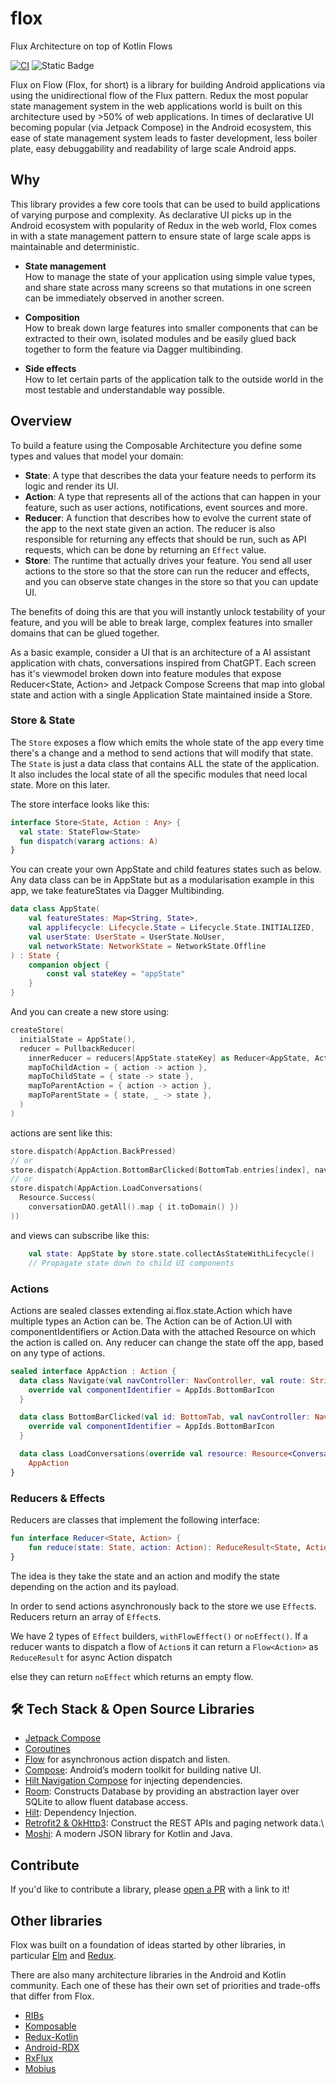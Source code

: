 # flox
Flux Architecture on top of Kotlin Flows

[![CI](https://github.com/pointfreeco/swift-composable-architecture/workflows/CI/badge.svg)](https://github.com/pointfreeco/swift-composable-architecture/actions?query=workflow%3ACI)
![Static Badge](https://img.shields.io/badge/Kotlin_Compatibility-1.9.0-green)

Flux on Flow (Flox, for short) is a library for building Android applications via using the unidirectional flow of the Flux pattern. Redux the most popular state management system in the web applications world is built on this architecture used by >50% of web applications. In times of declarative UI becoming popular (via Jetpack Compose) in the Android ecosystem, this ease of state management system leads to faster development, less boiler plate, easy debuggability and readability of large scale Android apps.


## Why

This library provides a few core tools that can be used to build applications of varying purpose and
complexity. As declarative UI picks up in the Android ecosystem with popularity of Redux in the web world, Flox comes in with a state management pattern to ensure state of large scale apps is maintainable and deterministic.

* **State management**
  <br> How to manage the state of your application using simple value types, and share state across
  many screens so that mutations in one screen can be immediately observed in another screen.

* **Composition**
  <br> How to break down large features into smaller components that can be extracted to their own,
  isolated modules and be easily glued back together to form the feature via Dagger multibinding.

* **Side effects**
  <br> How to let certain parts of the application talk to the outside world in the most testable
  and understandable way possible.


## Overview

To build a feature using the Composable Architecture you define some types and values that model
your domain:

* **State**: A type that describes the data your feature needs to perform its logic and render its
  UI.
* **Action**: A type that represents all of the actions that can happen in your feature, such as
  user actions, notifications, event sources and more.
* **Reducer**: A function that describes how to evolve the current state of the app to the next
  state given an action. The reducer is also responsible for returning any effects that should be
  run, such as API requests, which can be done by returning an `Effect` value.
* **Store**: The runtime that actually drives your feature. You send all user actions to the store
  so that the store can run the reducer and effects, and you can observe state changes in the store
  so that you can update UI.

The benefits of doing this are that you will instantly unlock testability of your feature, and you
will be able to break large, complex features into smaller domains that can be glued together.

As a basic example, consider a UI that is an architecture of a AI assistant application with chats, conversations inspired from ChatGPT. 
Each screen has it's viewmodel broken down into feature modules that expose Reducer<State, Action> and Jetpack Compose Screens that map into global state and action with a single Application State maintained inside a Store.

### Store & State

The `Store` exposes a flow which emits the whole state of the app every time there's a change and a method to send actions that will modify that state.  The `State` is just a data class that contains ALL the state of the application. It also includes the local state of all the specific modules that need local state. More on this later.

The store interface looks like this:

```kotlin
interface Store<State, Action : Any> {
  val state: StateFlow<State>
  fun dispatch(vararg actions: A)
}
```

You can create your own AppState and child features states such as below. Any data class can be in AppState but as a modularisation example in this app, we take featureStates via Dagger Multibinding.

```kotlin
data class AppState(
    val featureStates: Map<String, State>,
    val applifecycle: Lifecycle.State = Lifecycle.State.INITIALIZED,
    val userState: UserState = UserState.NoUser,
    val networkState: NetworkState = NetworkState.Offline
) : State {
    companion object {
        const val stateKey = "appState"
    }
}
```

And you can create a new store using:

```kotlin
createStore(
  initialState = AppState(),
  reducer = PullbackReducer(
    innerReducer = reducers[AppState.stateKey] as Reducer<AppState, Action>,
    mapToChildAction = { action -> action },
    mapToChildState = { state -> state },
    mapToParentAction = { action -> action },
    mapToParentState = { state, _ -> state },
  )
)
```

actions are sent like this:

```kotlin
store.dispatch(AppAction.BackPressed)
// or
store.dispatch(AppAction.BottomBarClicked(BottomTab.entries[index], navController))
// or
store.dispatch(AppAction.LoadConversations(
  Resource.Success(
    conversationDAO.getAll().map { it.toDomain() })
))
```

and views can subscribe like this:

```kotlin
    val state: AppState by store.state.collectAsStateWithLifecycle()
    // Propagate state down to child UI components
```

### Actions

Actions are sealed classes extending ai.flox.state.Action which have multiple types an Action can be. The Action can be of Action.UI with componentIdentifiers or Action.Data with the attached Resource on which the action is called on.
Any reducer can change the state off the app, based on any type of actions.

```kotlin
sealed interface AppAction : Action {
  data class Navigate(val navController: NavController, val route: String) : Action.UI.NavigateEvent, AppAction {
    override val componentIdentifier = AppIds.BottomBarIcon
  }

  data class BottomBarClicked(val id: BottomTab, val navController: NavController) : Action.UI.RenderEvent, AppAction {
    override val componentIdentifier = AppIds.BottomBarIcon
  }

  data class LoadConversations(override val resource: Resource<Conversation>) : Action.Data.LoadData<Conversation>,
    AppAction
}
```


### Reducers & Effects

Reducers are classes that implement the following interface:

```kotlin
fun interface Reducer<State, Action> {
    fun reduce(state: State, action: Action): ReduceResult<State, Action>
}
```

The idea is they take the state and an action and modify the state depending on the action and its payload.

In order to send actions asynchronously back to the store we use `Effect`s. Reducers return an array of `Effect`s.

We have 2 types of `Effect` builders, `withFlowEffect()` or `noEffect()`. If a reducer wants to dispatch a flow of `Action`s it can return a `Flow<Action>` as `ReduceResult` for async Action dispatch

else they can return `noEffect` which returns an empty flow.

## 🛠 Tech Stack & Open Source Libraries
- [Jetpack Compose](https://developer.android.com/jetpack/compose)
- [Coroutines](https://github.com/Kotlin/kotlinx.coroutines)
- [Flow](https://kotlin.github.io/kotlinx.coroutines/kotlinx-coroutines-core/kotlinx.coroutines.flow/) for asynchronous action dispatch and listen.
- [Compose](https://developer.android.com/jetpack/compose): Android’s modern toolkit for building native UI.
- [Hilt Navigation Compose](https://developer.android.com/jetpack/compose/libraries#hilt) for injecting dependencies.
- [Room](https://developer.android.com/training/data-storage/room): Constructs Database by providing an abstraction layer over SQLite to allow fluent database access.
- [Hilt](https://dagger.dev/hilt/): Dependency Injection.
- [Retrofit2 & OkHttp3](https://github.com/square/retrofit): Construct the REST APIs and paging network data.\
- [Moshi](https://github.com/square/moshi/): A modern JSON library for Kotlin and Java.


## Contribute

If you'd like to contribute a library, please [open a
PR](https://github.com/saumye/flox/edit/main/README.md) with a link
to it!


## Other libraries

Flox was built on a foundation of ideas started by other libraries, in 
particular [Elm](https://elm-lang.org) and [Redux](https://redux.js.org/).

There are also many architecture libraries in the Android and Kotlin community. Each one of these has 
their own set of priorities and trade-offs that differ from Flox.

* [RIBs](https://github.com/uber/RIBs)
* [Komposable](https://github.com/toggl/komposable-architecture)
* [Redux-Kotlin](https://github.com/reduxkotlin/redux-kotlin)
* [Android-RDX](https://github.com/flipkart-incubator/android-RDX)
* [RxFlux](https://github.com/JohnnyShieh/RxFlux)
* [Mobius](https://github.com/spotify/mobius)
